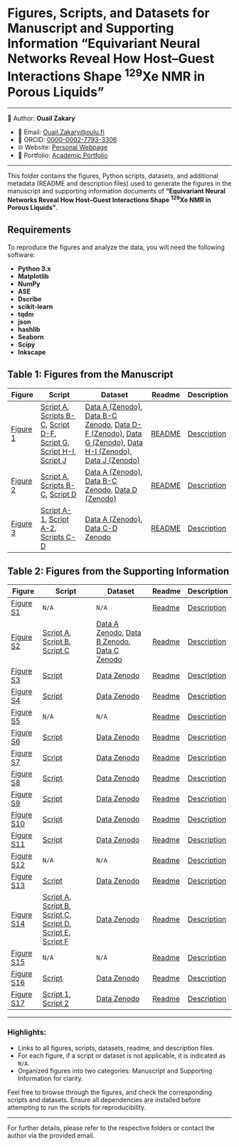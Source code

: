 # Figures, Scripts, and Datasets for Manuscript and Supporting Information “Equivariant Neural Networks Reveal How Host–Guest Interactions Shape <sup>129</sup>Xe NMR in Porous Liquids”

---
📄 Author: **Ouail Zakary**  
- 📧 Email: [Ouail.Zakary@oulu.fi](mailto:Ouail.Zakary@oulu.fi)  
- 🔗 ORCID: [0000-0002-7793-3306](https://orcid.org/0000-0002-7793-3306)  
- 🌐 Website: [Personal Webpage](https://cc.oulu.fi/~nmrwww/members/Ouail_Zakary.html)  
- 📁 Portfolio: [Academic Portfolio](https://ozakary.github.io/)
---

This folder contains the figures, Python scripts, datasets, and additional metadata (README and description files) used to generate the figures in the manuscript and supporting information documents of **“Equivariant Neural Networks Reveal How Host–Guest Interactions Shape <sup>129</sup>Xe NMR in Porous Liquids”**.

## Requirements

To reproduce the figures and analyze the data, you will need the following software:
- **Python 3.x**
- **Matplotlib**
- **NumPy**
- **ASE**
- **Dscribe**
- **scikit-learn**
- **tqdm**
- **json**
- **hashlib**
- **Seaborn**
- **Scipy**
- **Inkscape**


## Table 1: Figures from the Manuscript

| **Figure** | **Script** | **Dataset** | **Readme** | **Description** |
|--------------|-------------|-------------|-----------------|-----------------|
| [Figure 1](./figure_1.png) | [Script A](../pca_analysis/pca_analysis.py), [Scripts B-C](../t-sne_analysis/tsne_analysis.py), [Script D-F](./code_compare_v3.py), [Script G](../pca_analysis/pca_analysis.py), [Script H-I](../t-sne_analysis/tsne_analysis.py), [Script J](./code_plot_rdf_total_with_inset.py) | [Data A (Zenodo)](./), [Data B-C Zenodo](./), [Data D-F (Zenodo)](./), [Data G (Zenodo)](./), [Data H-I (Zenodo)](./), [Data J (Zenodo)](./) | [README](./figure_1_readme.txt) | [Description](./figure_1_description.txt) |
| [Figure 2](./figure_2.png) | [Script A](../pca_analysis/pca_analysis.py), [Scripts B-C](../t-sne_analysis/tsne_analysis.py), [Script D](./code_plot_sigma_iso.py) | [Data A (Zenodo)](./), [Data B-C Zenodo](./), [Data D (Zenodo)](./) | [README](./figure_2_readme.txt) | [Description](./figure_2_description.txt) |
| [Figure 3](./figure_3.png) | [Script A-1](./code_displacements_advanced_COM_pbc.py), [Script A-2](./code_plot_advanced_vf.py), [Scripts C-D](./code_statistics_all_csv_outputs_multi-cage-approach.py) | [Data A (Zenodo)](./), [Data C-D Zenodo](./) | [README](./figure_3_readme.txt) |  [Description](./figure_3_description.txt) |

## Table 2: Figures from the Supporting Information

| **Figure** | **Script** | **Dataset** | **Readme** | **Description** |
|--------------|-------------|-------------|-----------------|-----------------|
| [Figure S1](./figure_s1.png) | `N/A` | `N/A` | [Readme](./figure_s1_readme.txt) | [Description](./figure_s1_description.txt) |
| [Figure S2](./figure_s2.png) | [Script A](./code_plot_energy.py), [Script B](./code_plot_force.py), [Script C](./code_plot_stress.py) | [Data A Zenodo](./), [Data B Zenodo](./), [Data C Zenodo](./) | [Readme](./figure_s2_readme.txt) | [Description](./figure_s2_description.txt) |
| [Figure S3](./figure_s3.png) | [Script](./code_compare_v3.py) | [Data Zenodo](./) | [Readme](./figure_s3_readme.txt) | [Description](./figure_s3_description.txt) |
| [Figure S4](./figure_s4.png) | [Script](./code_compare_v3.py) | [Data Zenodo](./) | [Readme](./figure_s4_readme.txt) | [Description](./figure_s4_description.txt) |
| [Figure S5](./figure_s5.png) | `N/A` | `N/A` | [Readme](./figure_s5_readme.txt) | [Description](./figure_s5_description.txt) |
| [Figure S6](./figure_s6.png) | [Script](./code_compare_v3.py) | [Data Zenodo](./) | [Readme](./figure_s6_readme.txt) | [Description](./figure_s6_description.txt) |
| [Figure S7](./figure_s7.png) | [Script](./code_compare_v3.py) | [Data Zenodo](./) | [Readme](./figure_s7_readme.txt) | [Description](./figure_s7_description.txt) |
| [Figure S8](./figure_s8.png) | [Script](./code_compare_v3.py) | [Data Zenodo](./) | [Readme](./figure_s8_readme.txt) | [Description](./figure_s8_description.txt) |
| [Figure S9](./figure_s9.png) | [Script](./code_compare_v3.py) | [Data Zenodo](./) | [Readme](./figure_s9_readme.txt) | [Description](./figure_s9_description.txt) |
| [Figure S10](./figure_s10.png) | [Script](./code_compare_v3.py) | [Data Zenodo](./) | [Readme](./figure_s10_readme.txt) | [Description](./figure_s10_description.txt) |
| [Figure S11](./figure_s11.png) | [Script](./code_compare_v3.py) | [Data Zenodo](./) | [Readme](./figure_s11_readme.txt) | [Description](./figure_s11_description.txt) |
| [Figure S12](./figure_s12.png) | `N/A` | `N/A` | [Readme](./figure_s12_readme.txt) | [Description](./figure_s12_description.txt) |
| [Figure S13](./figure_s13.png) | [Script](./code_plot_sigma_iso_training_progress.py) | [Data Zenodo](./) | [Readme](./figure_s13_readme.txt) | [Description](./figure_s13_description.txt) |
| [Figure S14](./figure_s14.png) | [Script A](./code_plot_sigma_xx.py), [Script B](./code_plot_sigma_yy.py), [Script C](./code_plot_sigma_zz.py), [Script D](./code_plot_sigma_xy.py), [Script E](./code_plot_sigma_xz.py), [Script F](./code_plot_sigma_yz.py) | [Data Zenodo](./) | [Readme](./figure_s14_readme.txt) | [Description](./figure_s14_description.txt) |
| [Figure S15](./figure_s15.png) | `N/A` | `N/A` | [Readme](./figure_s15_readme.txt) | [Description](./figure_s15_description.txt) |
| [Figure S16](./figure_s16.png) | [Script](./code_plot_statistics_v2.py) | [Data Zenodo](./) | [Readme](./figure_s16_readme.txt) | [Description](./figure_s16_description.txt) |
| [Figure S17](./figure_s17.png) | [Script 1](./code_displacements_advanced_COM_pbc.py), [Script 2](./code_plot_advanced_vf.py) | [Data Zenodo](./) | [Readme](./figure_s17_readme.txt) | [Description](./figure_s17_description.txt) |

---

### Highlights:
- Links to all figures, scripts, datasets, readme, and description files.
- For each figure, if a script or dataset is not applicable, it is indicated as `N/A`.
- Organized figures into two categories: Manuscript and Supporting Information for clarity.

Feel free to browse through the figures, and check the corresponding scripts and datasets. Ensure all dependencies are installed before attempting to run the scripts for reproducibility.

---

For further details, please refer to the respective folders or contact the author via the provided email.
